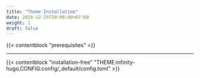 ```yaml
---
title: "Theme Installation"
date: 2020-12-25T10:00:00+07:00
weight: 1
draft: false
---
```


{{< contentblock "prerequisites" >}}

---

{{< contentblock "installation-free" "THEME:infinity-hugo,CONFIG:config/_default/config.toml" >}}
